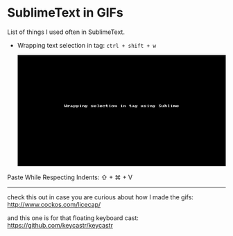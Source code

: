 # SublimeText in GIFs

List of things I used often in SublimeText.

* Wrapping text selection in tag: `ctrl + shift + w`

  ![](/gifs/wrapping-selection-in-tag-using-sublime.gif)

Paste While Respecting Indents: ⇧ + ⌘ + V

---
check this out in case you are curious about how I made the gifs: http://www.cockos.com/licecap/

and this one is for that floating keyboard cast: https://github.com/keycastr/keycastr